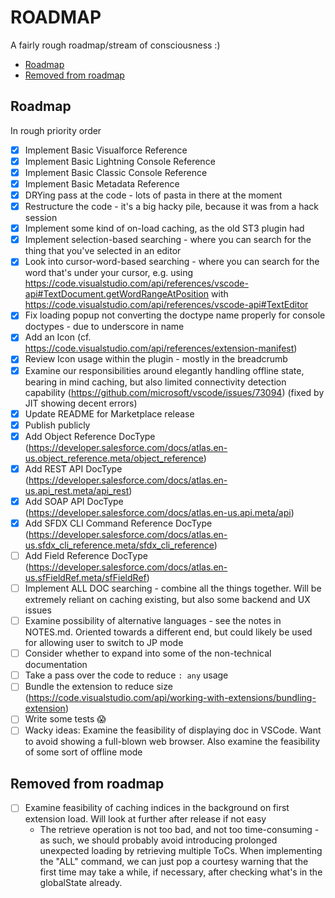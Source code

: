 # ROADMAP
A fairly rough roadmap/stream of consciousness :)

- [Roadmap](#roadmap)
- [Removed from roadmap](#removed-from-roadmap)

## Roadmap
In rough priority order
- [X] Implement Basic Visualforce Reference
- [X] Implement Basic Lightning Console Reference
- [X] Implement Basic Classic Console Reference
- [X] Implement Basic Metadata Reference
- [X] DRYing pass at the code - lots of pasta in there at the moment
- [X] Restructure the code - it's a big hacky pile, because it was from a hack session
- [X] Implement some kind of on-load caching, as the old ST3 plugin had
- [X] Implement selection-based searching - where you can search for the thing that you've selected in an editor
- [X] Look into cursor-word-based searching - where you can search for the word that's under your cursor, e.g. using https://code.visualstudio.com/api/references/vscode-api#TextDocument.getWordRangeAtPosition with https://code.visualstudio.com/api/references/vscode-api#TextEditor
- [X] Fix loading popup not converting the doctype name properly for console doctypes - due to underscore in name
- [X] Add an Icon (cf. https://code.visualstudio.com/api/references/extension-manifest)
- [X] Review Icon usage within the plugin - mostly in the breadcrumb
- [X] Examine our responsibilities around elegantly handling offline state, bearing in mind caching, but also limited connectivity detection capability (https://github.com/microsoft/vscode/issues/73094) (fixed by JIT showing decent errors)
- [X] Update README for Marketplace release
- [X] Publish publicly
- [X] Add Object Reference DocType (https://developer.salesforce.com/docs/atlas.en-us.object_reference.meta/object_reference)
- [X] Add REST API DocType (https://developer.salesforce.com/docs/atlas.en-us.api_rest.meta/api_rest)
- [X] Add SOAP API DocType (https://developer.salesforce.com/docs/atlas.en-us.api.meta/api)
- [X] Add SFDX CLI Command Reference DocType (https://developer.salesforce.com/docs/atlas.en-us.sfdx_cli_reference.meta/sfdx_cli_reference)
- [ ] Add Field Reference DocType (https://developer.salesforce.com/docs/atlas.en-us.sfFieldRef.meta/sfFieldRef)
- [ ] Implement ALL DOC searching - combine all the things together. Will be extremely reliant on caching existing, but also some backend and UX issues
- [ ] Examine possibility of alternative languages - see the notes in NOTES.md. Oriented towards a different end, but could likely be used for allowing user to switch to JP mode
- [ ] Consider whether to expand into some of the non-technical documentation
- [ ] Take a pass over the code to reduce `: any` usage
- [ ] Bundle the extension to reduce size (https://code.visualstudio.com/api/working-with-extensions/bundling-extension)
- [ ] Write some tests 😱
- [ ] Wacky ideas: Examine the feasibility of displaying doc in VSCode. Want to avoid showing a full-blown web browser. Also examine the feasibility of some sort of offline mode

## Removed from roadmap
- [ ] Examine feasibility of caching indices in the background on first extension load. Will look at further after release if not easy
  - The retrieve operation is not too bad, and not too time-consuming - as such, we should probably avoid introducing prolonged unexpected loading by retrieving multiple ToCs. When implementing the "ALL" command, we can just pop a courtesy warning that the first time may take a while, if necessary, after checking what's in the globalState already.